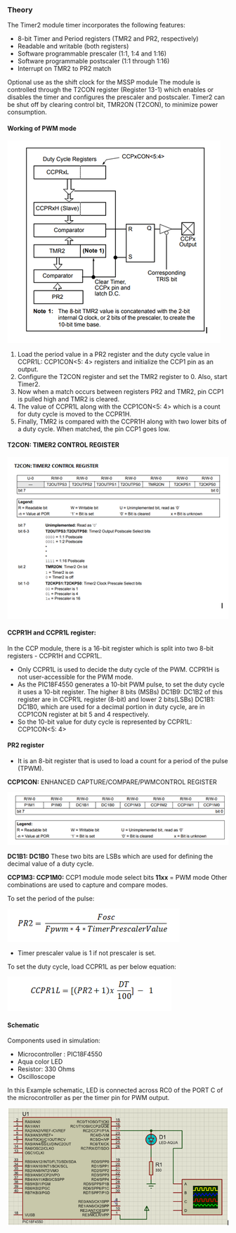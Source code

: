 ### Theory

The Timer2 module timer incorporates the following features:
- 8-bit Timer and Period registers (TMR2 and PR2, respectively) 
- Readable and writable (both registers)
- Software programmable prescaler (1:1, 1:4 and 1:16)
- Software programmable postscaler (1:1 through 1:16) 
- Interrupt on TMR2 to PR2 match

Optional use as the shift clock for the MSSP module The module is controlled through the T2CON register (Register 13-1) which enables or disables the timer and configures the prescaler and postscaler. Timer2 can be shut off by clearing control bit, TMR2ON (T2CON), to minimize power consumption.

#### Working of PWM mode

![1](images/figure1.PNG)

1. Load the period value in a PR2 register and the duty cycle value in CCPR1L: CCP1CON<5: 4> registers and initialize the CCP1 pin as an output.
2. Configure the T2CON register and set the TMR2 register to 0. Also, start Timer2.
3. Now when a match occurs between registers PR2 and TMR2, pin CCP1 is pulled high and TMR2 is cleared.
4. The value of CCPR1L along with the CCP1CON<5: 4> which is a count for duty cycle is moved to the CCPR1H.
5. Finally, TMR2 is compared with the CCPR1H along with two lower bits of a duty cycle. When matched, the pin CCP1 goes low.

#### T2CON: TIMER2 CONTROL REGISTER

![2](images/figure2.PNG)

#### CCPR1H and CCPR1L register:

In the CCP module, there is a 16-bit register which is split into two 8-bit registers - CCPR1H and CCPR1L.

- Only CCPR1L is used to decide the duty cycle of the PWM. CCPR1H is not user-accessible for the PWM mode.
- As the PIC18F4550 generates a 10-bit PWM pulse, to set the duty cycle it uses a 10-bit register. The higher 8 bits (MSBs) DC1B9: DC1B2 of this register are in CCPR1L register (8-bit) and lower 2 bits(LSBs) DC1B1: DC1B0, which are used for a decimal portion in duty cycle, are in CCP1CON register at bit 5 and 4 respectively.
- So the 10-bit value for duty cycle is represented by CCPR1L: CCP1CON<5: 4>

#### PR2 register

- It is an 8-bit register that is used to load a count for a period of the pulse (TPWM).

**CCP1CON:** ENHANCED CAPTURE/COMPARE/PWMCONTROL REGISTER

![3](images/figure3.PNG)

**DC1B1: DC1B0**
These two bits are LSBs which are used for defining the decimal value of a duty cycle.

**CCP1M3: CCP1M0:** CCP1 module mode select bits
**11xx** = PWM mode
Other combinations are used to capture and compare modes.

To set the period of the pulse:

![4](images/figure4.PNG)

- Timer prescaler value is 1 if not prescaler is set.

To set the duty cycle, load CCPR1L as per below equation:

![5](images/figure5.PNG)

#### Schematic

Components used in simulation:
- Microcontroller : PIC18F4550
- Aqua color LED
- Resistor: 330 Ohms
- Oscilloscope

In this Example schematic, LED is connected across RC0 of the PORT C of the microcontroller as per the timer pin for PWM output.

![6](images/figure6.PNG)